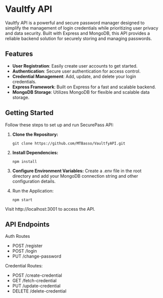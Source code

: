 # Vaultfy API

Vaultfy API is a powerful and secure password manager designed to simplify the management of login credentials while prioritizing user privacy and data security. Built with Express and MongoDB, this API provides a reliable backend solution for securely storing and managing passwords.

## Features

- **User Registration**: Easily create user accounts to get started.
- **Authentication**: Secure user authentication for access control.
- **Credential Management**: Add, update, and delete your login credentials.
- **Express Framework**: Built on Express for a fast and scalable backend.
- **MongoDB Storage**: Utilizes MongoDB for flexible and scalable data storage.

## Getting Started

Follow these steps to set up and run SecurePass API:

1. **Clone the Repository:**
   ```
   git clone https://github.com/MTBasso/VaultfyAPI.git
   ```

2. **Install Dependencies:**
   ```
   npm install
   ```

3. **Configure Environment Variables:**
Create a .env file in the root directory and add your MongoDB connection string and other configuration details.

4. Run the Application:
   ```
   npm start
   ```
Visit http://localhost:3001 to access the API.

## API Endpoints
Auth Routes
  - POST /register
  - POST /login
  - PUT /change-password

Credential Routes:
  - POST /create-credential
  - GET /fetch-credential
  - PUT /update-credential
  - DELETE /delete-credential
